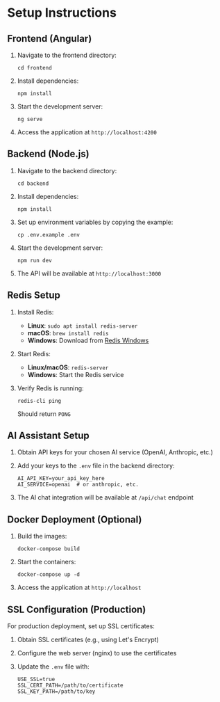 # Setup Instructions

## Frontend (Angular)

1. Navigate to the frontend directory:
   ```
   cd frontend
   ```

2. Install dependencies:
   ```
   npm install
   ```

3. Start the development server:
   ```
   ng serve
   ```

4. Access the application at `http://localhost:4200`

## Backend (Node.js)

1. Navigate to the backend directory:
   ```
   cd backend
   ```

2. Install dependencies:
   ```
   npm install
   ```

3. Set up environment variables by copying the example:
   ```
   cp .env.example .env
   ```

4. Start the development server:
   ```
   npm run dev
   ```

5. The API will be available at `http://localhost:3000`

## Redis Setup

1. Install Redis:
   - **Linux**: `sudo apt install redis-server`
   - **macOS**: `brew install redis`
   - **Windows**: Download from [Redis Windows](https://github.com/tporadowski/redis/releases)

2. Start Redis:
   - **Linux/macOS**: `redis-server`
   - **Windows**: Start the Redis service

3. Verify Redis is running:
   ```
   redis-cli ping
   ```
   Should return `PONG`

## AI Assistant Setup

1. Obtain API keys for your chosen AI service (OpenAI, Anthropic, etc.)

2. Add your keys to the `.env` file in the backend directory:
   ```
   AI_API_KEY=your_api_key_here
   AI_SERVICE=openai  # or anthropic, etc.
   ```

3. The AI chat integration will be available at `/api/chat` endpoint

## Docker Deployment (Optional)

1. Build the images:
   ```
   docker-compose build
   ```

2. Start the containers:
   ```
   docker-compose up -d
   ```

3. Access the application at `http://localhost`

## SSL Configuration (Production)

For production deployment, set up SSL certificates:

1. Obtain SSL certificates (e.g., using Let's Encrypt)

2. Configure the web server (nginx) to use the certificates

3. Update the `.env` file with:
   ```
   USE_SSL=true
   SSL_CERT_PATH=/path/to/certificate
   SSL_KEY_PATH=/path/to/key
   ```
